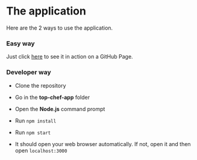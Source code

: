 # The application 

Here are the 2 ways to use the application.

### Easy way 

Just click [here](https://guillaumefrd.github.io/top-chef/top-chef-app/build/) to see it in action on a GitHub Page. 

### Developer way 

- Clone the repository 

- Go in the **top-chef-app** folder

- Open the **Node.js** command prompt

- Run `npm install` 

- Run `npm start`

- It should open your web browser automatically. If not, open it and then open `localhost:3000`

